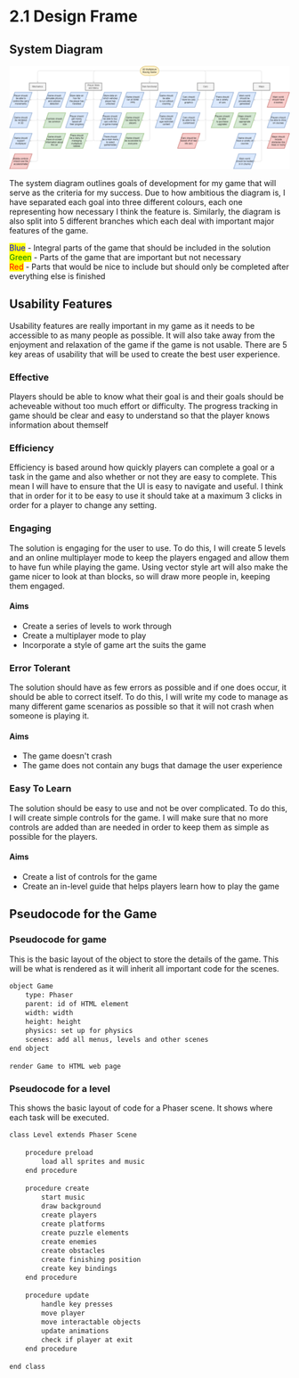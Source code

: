 # 2.1 Design Frame

## System Diagram

![System Diagram](<../.gitbook/assets/WHAT.drawio (1).png>)

The system diagram outlines goals of development for my game that will serve as the criteria for my success. Due to how ambitious the diagram is, I have separated each goal into three different colours, each one representing how necessary I think the feature is. Similarly, the diagram is also split into 5 different branches which each deal with important major features of the game.

<mark style="color:blue;">Blue</mark> - Integral parts of the game that should be included in the solution\
<mark style="color:green;">Green</mark> - Parts of the game that are important but not necessary\
<mark style="color:red;">Red</mark> - Parts that would be nice to include but should only be completed after everything else is finished

## Usability Features

Usability features are really important in my game as it needs to be accessible to as many people as possible. It will also take away from the enjoyment and relaxation of the game if the game is not usable. There are 5 key areas of usability that will be used to create the best user experience.

### Effective

Players should be able to know what their goal is and their goals should be acheveable without too much effort or difficulty. The progress tracking in game should be clear and easy to understand so that the player knows information about themself

### Efficiency

Efficiency is based around how quickly players can complete a goal or a task in the game and also whether or not they are easy to complete. This mean I will have to ensure that the UI is easy to navigate and useful. I think that in order for it to be easy to use it should take at a maximum 3 clicks in order for a player to change any setting. &#x20;

### Engaging

The solution is engaging for the user to use. To do this, I will create 5 levels and an online multiplayer mode to keep the players engaged and allow them to have fun while playing the game. Using vector style art will also make the game nicer to look at than blocks, so will draw more people in, keeping them engaged.

#### Aims

* Create a series of levels to work through
* Create a multiplayer mode to play
* Incorporate a style of game art the suits the game

### Error Tolerant

The solution should have as few errors as possible and if one does occur, it should be able to correct itself. To do this, I will write my code to manage as many different game scenarios as possible so that it will not crash when someone is playing it.

#### Aims

* The game doesn't crash
* The game does not contain any bugs that damage the user experience

### Easy To Learn

The solution should be easy to use and not be over complicated. To do this, I will create simple controls for the game. I will make sure that no more controls are added than are needed in order to keep them as simple as possible for the players.

#### Aims

* Create a list of controls for the game
* Create an in-level guide that helps players learn how to play the game

## Pseudocode for the Game

### Pseudocode for game

This is the basic layout of the object to store the details of the game. This will be what is rendered as it will inherit all important code for the scenes.

```
object Game
    type: Phaser
    parent: id of HTML element
    width: width
    height: height
    physics: set up for physics
    scenes: add all menus, levels and other scenes
end object

render Game to HTML web page
```

### Pseudocode for a level

This shows the basic layout of code for a Phaser scene. It shows where each task will be executed.

```
class Level extends Phaser Scene

    procedure preload
        load all sprites and music
    end procedure
    
    procedure create
        start music
        draw background
        create players
        create platforms
        create puzzle elements
        create enemies
        create obstacles
        create finishing position
        create key bindings
    end procedure
    
    procedure update
        handle key presses
        move player
        move interactable objects
        update animations
        check if player at exit
    end procedure
    
end class
```
